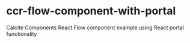 # ccr-flow-component-with-portal
Calcite Components React Flow component example using React portal functionality
